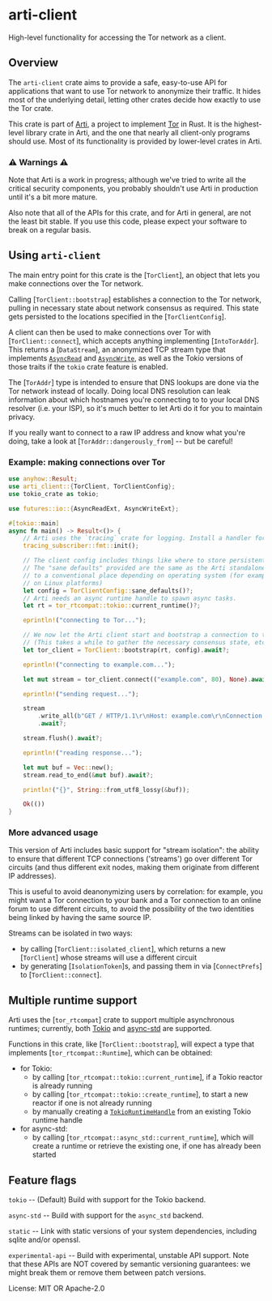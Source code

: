 # arti-client

High-level functionality for accessing the Tor network as a client.

## Overview

The `arti-client` crate aims to provide a safe, easy-to-use API for
applications that want to use Tor network to anonymize their
traffic.  It hides most of the underlying detail, letting other
crates decide how exactly to use the Tor crate.

This crate is part of
[Arti](https://gitlab.torproject.org/tpo/core/arti/), a project to
implement [Tor](https://www.torproject.org/) in Rust.
It is the highest-level library crate in
Arti, and the one that nearly all client-only programs should use.
Most of its functionality is provided by lower-level crates in Arti.

### ⚠ Warnings ⚠

Note that Arti is a work in progress; although we've tried to
write all the critical security components, you probably shouldn't
use Arti in production until it's a bit more mature.

Also note that all of the APIs for this crate, and for Arti in
general, are not the least bit stable.  If you use this code,
please expect your software to break on a regular basis.

## Using `arti-client`

The main entry point for this crate is the [`TorClient`], an object that lets you make
connections over the Tor network.

Calling [`TorClient::bootstrap`] establishes a connection to the Tor network, pulling in
necessary state about network consensus as required. This state gets persisted to the
locations specified in the [`TorClientConfig`].

A client can then be used to make connections over Tor with [`TorClient::connect`], which
accepts anything implementing [`IntoTorAddr`]. This returns a [`DataStream`], an anonymized
TCP stream type that implements [`AsyncRead`](futures::io::AsyncRead) and
[`AsyncWrite`](futures::io::AsyncWrite), as well as the Tokio versions of those traits if
the `tokio` crate feature is enabled.

The [`TorAddr`] type is intended to ensure that DNS lookups are done via the Tor network
instead of locally. Doing local DNS resolution can leak information about which hostnames you're
connecting to to your local DNS resolver (i.e. your ISP), so it's much better to let Arti
do it for you to maintain privacy.

If you really want to connect to a raw IP address and know what you're doing, take a look at
[`TorAddr::dangerously_from`] -- but be careful!

### Example: making connections over Tor

```rust
use anyhow::Result;
use arti_client::{TorClient, TorClientConfig};
use tokio_crate as tokio;

use futures::io::{AsyncReadExt, AsyncWriteExt};

#[tokio::main]
async fn main() -> Result<()> {
    // Arti uses the `tracing` crate for logging. Install a handler for this, to print Arti's logs.
    tracing_subscriber::fmt::init();

    // The client config includes things like where to store persistent Tor network state.
    // The "sane defaults" provided are the same as the Arti standalone application, and save data
    // to a conventional place depending on operating system (for example, ~/.local/share/arti
    // on Linux platforms)
    let config = TorClientConfig::sane_defaults()?;
    // Arti needs an async runtime handle to spawn async tasks.
    let rt = tor_rtcompat::tokio::current_runtime()?;

    eprintln!("connecting to Tor...");

    // We now let the Arti client start and bootstrap a connection to the network.
    // (This takes a while to gather the necessary consensus state, etc.)
    let tor_client = TorClient::bootstrap(rt, config).await?;

    eprintln!("connecting to example.com...");

    let mut stream = tor_client.connect(("example.com", 80), None).await?;

    eprintln!("sending request...");

    stream
        .write_all(b"GET / HTTP/1.1\r\nHost: example.com\r\nConnection: close\r\n\r\n")
        .await?;

    stream.flush().await?;

    eprintln!("reading response...");

    let mut buf = Vec::new();
    stream.read_to_end(&mut buf).await?;

    println!("{}", String::from_utf8_lossy(&buf));

    Ok(())
}
```

### More advanced usage

This version of Arti includes basic support for "stream isolation": the ability to ensure that
different TCP connections ('streams') go over different Tor circuits (and thus different exit
nodes, making them originate from different IP addresses).

This is useful to avoid deanonymizing
users by correlation: for example, you might want a Tor connection to your bank and a Tor
connection to an online forum to use different circuits, to avoid the possibility of the two
identities being linked by having the same source IP.

Streams can be isolated in two ways:

- by calling [`TorClient::isolated_client`], which returns a new [`TorClient`] whose streams
  will use a different circuit
- by generating [`IsolationToken`]s, and passing them in via [`ConnectPrefs`] to
  [`TorClient::connect`].

## Multiple runtime support

Arti uses the [`tor_rtcompat`] crate to support multiple asynchronous runtimes; currently,
both [Tokio](https://tokio.rs) and [async-std](https://async.rs) are supported.

Functions in this crate, like [`TorClient::bootstrap`],
will expect a type that implements [`tor_rtcompat::Runtime`], which can be obtained:

- for Tokio:
  - by calling [`tor_rtcompat::tokio::current_runtime`], if a Tokio reactor is already running
  - by calling [`tor_rtcompat::tokio::create_runtime`], to start a new reactor if one is not
    already running
  - by manually creating a [`TokioRuntimeHandle`](tor_rtcompat::tokio::TokioRuntimeHandle) from
    an existing Tokio runtime handle
- for async-std:
  - by calling [`tor_rtcompat::async_std::current_runtime`], which will create a runtime or
    retrieve the existing one, if one has already been started


## Feature flags

`tokio` -- (Default) Build with support for the Tokio backend.

`async-std` -- Build with support for the `async_std` backend.

`static` -- Link with static versions of your system dependencies,
including sqlite and/or openssl.

`experimental-api` -- Build with experimental, unstable API support.
Note that these APIs are NOT covered by semantic versioning guarantees:
we might break them or remove them between patch versions.

License: MIT OR Apache-2.0
